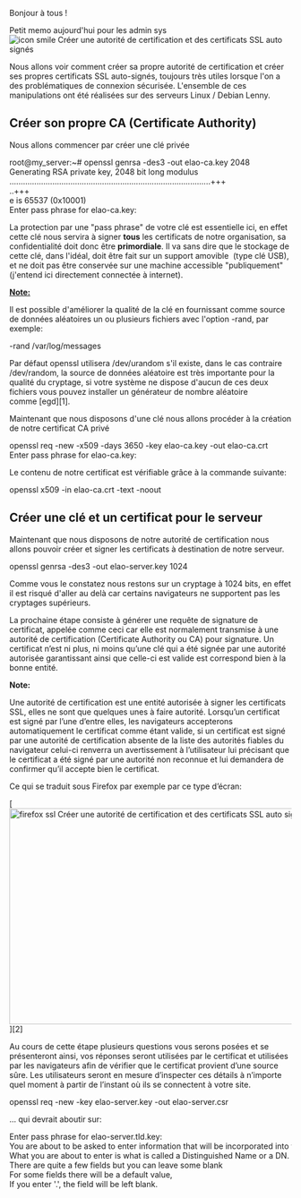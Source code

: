 
Bonjour à tous !

Petit memo aujourd'hui pour les admin sys <img src="http://old-blog.elao.dev/wp-includes/images/smilies/icon_smile.gif" alt="icon smile Créer une autorité de certification et des certificats SSL auto signés" class="wp-smiley" title="Créer une autorité de certification et des certificats SSL auto signés" />

Nous allons voir comment créer sa propre autorité de certification et créer ses propres certificats SSL auto-signés, toujours très utiles lorsque l'on a des problématiques de connexion sécurisée.
L'ensemble de ces manipulations ont été réalisées sur des serveurs Linux / Debian Lenny.

## Créer son propre CA (Certificate Authority)

Nous allons commencer par créer une clé privée

<div class="codecolorer-container bash vibrant" style="overflow:auto;white-space:nowrap;width:100%;">
  <div class="bash codecolorer">
    <span class="co4">root@my_server:~# </span>openssl genrsa <span class="re5">-des3</span> <span class="re5">-out</span> elao-ca.key <span class="nu0">2048</span><br /> Generating RSA private key, <span class="nu0">2048</span> bit long modulus<br /> .........................................................................................+++<br /> ..+++<br /> e is <span class="nu0">65537</span> <span class="br0">&#40;</span>0x10001<span class="br0">&#41;</span><br /> Enter pass phrase <span class="kw1">for</span> elao-ca.key:
  </div>
</div>

La protection par une "pass phrase" de votre clé est essentielle ici, en effet cette clé nous servira à signer **tous** les certificats de notre organisation, sa confidentialité doit donc être **primordiale**. Il va sans dire que le stockage de cette clé, dans l'idéal, doit être fait sur un support amovible  (type clé USB), et ne doit pas être conservée sur une machine accessible "publiquement" (j'entend ici directement connectée à internet).

<span style="text-decoration: underline;"><strong>Note:</strong></span>

Il est possible d'améliorer la qualité de la clé en fournissant comme source de données aléatoires un ou plusieurs fichiers avec l'option -rand, par exemple:

<div class="codecolorer-container bash vibrant" style="overflow:auto;white-space:nowrap;width:100%;">
  <div class="bash codecolorer">
    <span class="re5">-rand</span> <span class="sy0">/</span>var<span class="sy0">/</span>log<span class="sy0">/</span>messages
  </div>
</div>

Par défaut openssl utilisera /dev/urandom s'il existe, dans le cas contraire /dev/random, la source de données aléatoire est très importante pour la qualité du cryptage, si votre système ne dispose d'aucun de ces deux fichiers vous pouvez installer un générateur de nombre aléatoire comme [egd][1].

Maintenant que nous disposons d'une clé nous allons procéder à la création de notre certificat CA privé

<div class="codecolorer-container bash vibrant" style="overflow:auto;white-space:nowrap;width:100%;">
  <div class="bash codecolorer">
    openssl req <span class="re5">-new</span> <span class="re5">-x509</span> <span class="re5">-days</span> <span class="nu0">3650</span> <span class="re5">-key</span> elao-ca.key <span class="re5">-out</span> elao-ca.crt<br /> Enter pass phrase <span class="kw1">for</span> elao-ca.key:
  </div>
</div>

Le contenu de notre certificat est vérifiable grâce à la commande suivante:

<div class="codecolorer-container bash vibrant" style="overflow:auto;white-space:nowrap;width:100%;">
  <div class="bash codecolorer">
    openssl x509 <span class="re5">-in</span> elao-ca.crt <span class="re5">-text</span> <span class="re5">-noout</span>
  </div>
</div>

## Créer une clé et un certificat pour le serveur

Maintenant que nous disposons de notre autorité de certification nous allons pouvoir créer et signer les certificats à destination de notre serveur.

<div class="codecolorer-container bash vibrant" style="overflow:auto;white-space:nowrap;width:100%;">
  <div class="bash codecolorer">
    openssl genrsa <span class="re5">-des3</span> <span class="re5">-out</span> elao-server.key <span class="nu0">1024</span>
  </div>
</div>

Comme vous le constatez nous restons sur un cryptage à 1024 bits, en effet il est risqué d'aller au delà car certains navigateurs ne supportent pas les cryptages supérieurs.

La prochaine étape consiste à générer une requête de signature de certificat, appelée comme ceci car elle est normalement transmise à une autorité de certification (Certificate Authority ou CA) pour signature.
Un certificat n’est ni plus, ni moins qu’une clé qui a été signée par une autorité autorisée garantissant ainsi que celle-ci est valide est correspond bien à la bonne entité.

**Note:**

Une autorité de certification est une entité autorisée à signer les certificats SSL, elles ne sont que quelques unes à faire autorité. Lorsqu’un certificat est signé par l’une d’entre elles, les navigateurs accepterons automatiquement le certificat comme étant valide, si un certificat est signé par une autorité de certification absente de la liste des autorités fiables du navigateur celui-ci renverra un avertissement à l’utilisateur lui précisant que le certificat a été signé par une autorité non reconnue et lui demandera de confirmer qu’il accepte bien le certificat.

Ce qui se traduit sous Firefox par exemple par ce type d’écran:

[<img class="aligncenter size-full wp-image-1028" title="firefox-ssl" src="/blog/wp-content/uploads/2010/10/firefox-ssl.png" alt="firefox ssl Créer une autorité de certification et des certificats SSL auto signés" width="700" height="386" />][2]

Au cours de cette étape plusieurs questions vous serons posées et se présenteront ainsi, vos réponses seront utilisées par le certificat et utilisées par les navigateurs afin de vérifier que le certificat provient d’une source sûre. Les utilisateurs seront en mesure d’inspecter ces détails à n’importe quel moment à partir de l’instant où ils se connectent à votre site.

<div class="codecolorer-container bash vibrant" style="overflow:auto;white-space:nowrap;width:100%;">
  <div class="bash codecolorer">
    openssl req <span class="re5">-new</span> <span class="re5">-key</span> elao-server.key <span class="re5">-out</span> elao-server.csr
  </div>
</div>

... qui devrait aboutir sur:

<div class="codecolorer-container bash vibrant" style="overflow:auto;white-space:nowrap;width:100%;">
  <div class="bash codecolorer">
    Enter pass phrase <span class="kw1">for</span> elao-server.tld.key:<br /> You are about to be asked to enter information that will be incorporated into your certificate request.<br /> What you are about to enter is what is called a Distinguished Name or a DN.<br /> There are quite a few fields but you can leave some blank<br /> For some fields there will be a default value,<br /> If you enter <span class="st_h">'.'</span>, the field will be left blank.<br /> <span class="re5">